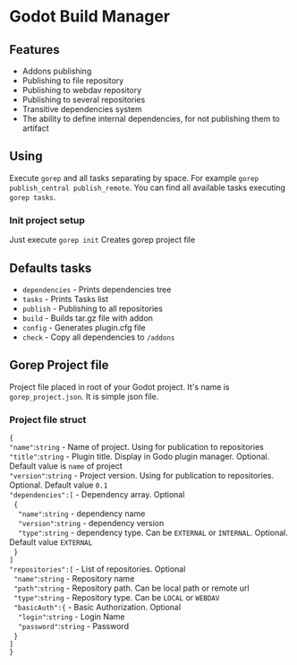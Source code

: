# Godot Build Manager

## Features
* Addons publishing
* Publishing to file repository
* Publishing to webdav repository
* Publishing to several repositories
* Transitive dependencies system
* The ability to define internal dependencies, for not publishing them to artifact

## Using
Execute `gorep` and all tasks separating by space. For example `gorep publish_central publish_remote`.
You can find all available tasks executing `gorep tasks`.

### Init project setup
Just execute `gorep init` Creates gorep project file

## Defaults tasks
* `dependencies` - Prints dependencies tree
* `tasks` - Prints Tasks list
* `publish` - Publishing to all repositories
* `build` - Builds tar.gz file with addon
* `config` - Generates plugin.cfg file
* `check` - Copy all dependencies to `/addons`

## Gorep Project file
Project file placed in root of your Godot project. It's name is `gorep_project.json`.
It is simple json file.<br>
### Project file struct
`{`<br>
`"name"`:`string` - Name of project. Using for publication to repositories<br>
`"title"`:`string` - Plugin title. Display in Godo plugin manager. Optional. Default value is `name` of project<br>
`"version"`:`string` - Project version. Using for publication to repositories. Optional. Default value `0.1`<br>
`"dependencies":[` - Dependency array. Optional<br>
&nbsp;&nbsp;`{`<br>
&nbsp;&nbsp;&nbsp;&nbsp;`"name"`:`string` - dependency name<br>
&nbsp;&nbsp;&nbsp;&nbsp;`"version"`:`string` - dependency version<br>
&nbsp;&nbsp;&nbsp;&nbsp;`"type"`:`string` - dependency type. Can be `EXTERNAL` or `INTERNAL`. Optional. Default value `EXTERNAL`<br>
&nbsp;&nbsp;`}`<br>
`]`<br>
`"repositories":[` - List of repositories. Optional<br>
&nbsp;&nbsp;`"name"`:`string` - Repository name<br>
&nbsp;&nbsp;`"path"`:`string` - Repository path. Can be local path or remote url<br>
&nbsp;&nbsp;`"type"`:`string` - Repository type. Can be `LOCAL` or `WEBDAV`<br>
&nbsp;&nbsp;`"basicAuth":{` - Basic Authorization. Optional<br>
&nbsp;&nbsp;&nbsp;&nbsp;`"login"`:`string` - Login Name<br>
&nbsp;&nbsp;&nbsp;&nbsp;`"password"`:`string` - Password<br>
&nbsp;&nbsp;`}`<br>
`]`<br>
`}`